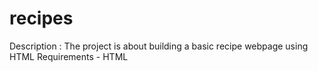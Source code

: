 # recipes
Description : The project is about building a basic recipe webpage using HTML
Requirements
    - HTML
